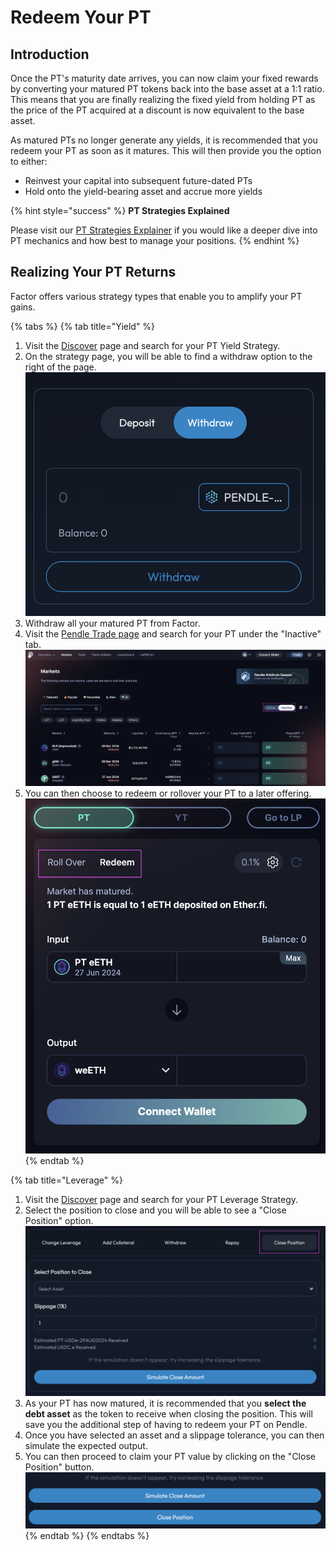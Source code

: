 # Redeem Your PT

## Introduction

Once the PT's maturity date arrives, you can now claim your fixed rewards by converting your matured PT tokens back into the base asset at a 1:1 ratio. This means that you are finally realizing the fixed yield from holding PT as the price of the PT acquired at a discount is now equivalent to the base asset.

As matured PTs no longer generate any yields, it is recommended that you redeem your PT as soon as it matures. This will then provide you the option to either:

* Reinvest your capital into subsequent future-dated PTs
* Hold onto the yield-bearing asset and accrue more yields

{% hint style="success" %}
**PT Strategies Explained**

Please visit our [PT Strategies Explainer](../../../getting-started/strategy-explainers/pt-strategies/) if you would like a deeper dive into PT mechanics and how best to manage your positions.
{% endhint %}

## Realizing Your PT Returns

Factor offers various strategy types that enable you to amplify your PT gains.

{% tabs %}
{% tab title="Yield" %}
1. Visit the [Discover](https://app.factor.fi/) page and search for your PT Yield Strategy.
2. On the strategy page, you will be able to find a withdraw option to the right of the page.\
   ![](<../../../.gitbook/assets/image (28).png>)
3. Withdraw all your matured PT from Factor.
4. Visit the [Pendle Trade page](https://app.pendle.finance/trade/markets) and search for your PT under the "Inactive" tab.\
   &#x20;![](<../../../.gitbook/assets/image (29).png>)
5. You can then choose to redeem or rollover your PT to a later offering.\
   ![](<../../../.gitbook/assets/image (30).png>)
{% endtab %}

{% tab title="Leverage" %}
1. Visit the [Discover](https://app.factor.fi/) page and search for your PT Leverage Strategy.
2. Select the position to close and you will be able to see a "Close Position" option.\
   ![](<../../../.gitbook/assets/image (31).png>)
3. As your PT has now matured, it is recommended that you **select the debt asset** as the token to receive when closing the position. This will save you the additional step of having to redeem your PT on Pendle.
4. Once you have selected an asset and a slippage tolerance, you can then simulate the expected output.
5. You can then proceed to claim your PT value by clicking on the "Close Position" button.\
   ![](<../../../.gitbook/assets/image (32).png>)
{% endtab %}
{% endtabs %}
